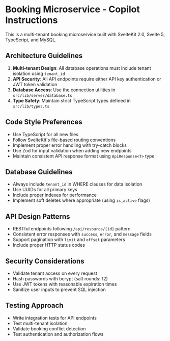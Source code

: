 <!-- Use this file to provide workspace-specific custom instructions to Copilot. For more details, visit https://code.visualstudio.com/docs/copilot/copilot-customization#_use-a-githubcopilotinstructionsmd-file -->

# Booking Microservice - Copilot Instructions

This is a multi-tenant booking microservice built with SvelteKit 2.0, Svelte 5, TypeScript, and MySQL.

## Architecture Guidelines

1. **Multi-tenant Design**: All database operations must include tenant isolation using `tenant_id`
2. **API Security**: All API endpoints require either API key authentication or JWT token validation
3. **Database Access**: Use the connection utilities in `src/lib/server/database.ts`
4. **Type Safety**: Maintain strict TypeScript types defined in `src/lib/types.ts`

## Code Style Preferences

- Use TypeScript for all new files
- Follow SvelteKit's file-based routing conventions
- Implement proper error handling with try-catch blocks
- Use Zod for input validation when adding new endpoints
- Maintain consistent API response format using `ApiResponse<T>` type

## Database Guidelines

- Always include `tenant_id` in WHERE clauses for data isolation
- Use UUIDs for all primary keys
- Include proper indexes for performance
- Implement soft deletes where appropriate (using `is_active` flags)

## API Design Patterns

- RESTful endpoints following `/api/resource/[id]` pattern
- Consistent error responses with `success`, `error`, and `message` fields
- Support pagination with `limit` and `offset` parameters
- Include proper HTTP status codes

## Security Considerations

- Validate tenant access on every request
- Hash passwords with bcrypt (salt rounds: 12)
- Use JWT tokens with reasonable expiration times
- Sanitize user inputs to prevent SQL injection

## Testing Approach

- Write integration tests for API endpoints
- Test multi-tenant isolation
- Validate booking conflict detection
- Test authentication and authorization flows

